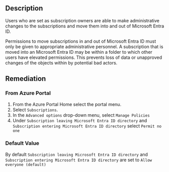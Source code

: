 ## Description

Users who are set as subscription owners are able to make administrative changes to the subscriptions and move them into and out of Microsoft Entra ID.

Permissions to move subscriptions in and out of Microsoft Entra ID must only be given to appropriate administrative personnel. A subscription that is moved into an Microsoft Entra ID may be within a folder to which other users have elevated permissions. This prevents loss of data or unapproved changes of the objects within by potential bad actors.

## Remediation

### From Azure Portal

1. From the Azure Portal Home select the portal menu.
2. Select `Subscriptions`.
3. In the `Advanced options` drop-down menu, select `Manage Policies`
4. Under `Subscription leaving Microsoft Entra ID directory` and `Subscription entering Microsoft Entra ID directory` select `Permit no one`

### Default Value

By default `Subscription leaving Microsoft Entra ID directory` and `Subscription entering Microsoft Entra ID directory` are set to `Allow everyone (default)`
